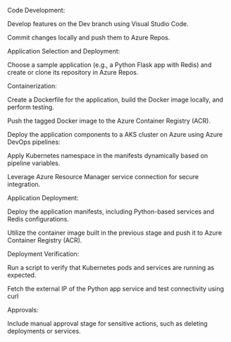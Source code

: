 Code Development:​

Develop features on the Dev branch using Visual Studio Code.​

Commit changes locally and push them to Azure Repos.​

Application Selection and Deployment:​

Choose a sample application (e.g., a Python Flask app with Redis) and create or clone its repository in Azure Repos.​

Containerization:​

Create a Dockerfile for the application, build the Docker image locally, and perform testing.​

Push the tagged Docker image to the Azure Container Registry (ACR).​

Deploy the application components to a AKS cluster on Azure using Azure DevOps pipelines:​

Apply Kubernetes namespace in the manifests dynamically based on pipeline variables.​

Leverage Azure Resource Manager service connection for secure integration.​

Application Deployment:​

Deploy the application manifests, including Python-based services and Redis configurations.​

Utilize the container image built in the previous stage and push it to Azure Container Registry (ACR).​

Deployment Verification:​

Run a script to verify that Kubernetes pods and services are running as expected.​

Fetch the external IP of the Python app service and test connectivity using curl​

Approvals:​

Include manual approval stage for sensitive actions, such as deleting deployments or services.​